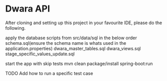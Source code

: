 # Dwara API

After cloning and setting up this project in your favourite IDE, please do the following.

apply the database scripts from src/data/sql in the below order
	schema.sql(ensure the schema name is whats used in the application.properties)
	dwara_master_tables.sql
	dwara_views.sql
	stage_specific_values_update.sql
	
start the app with skip tests
	mvn clean package/install spring-boot:run
	
TODO Add how to run a specific test case